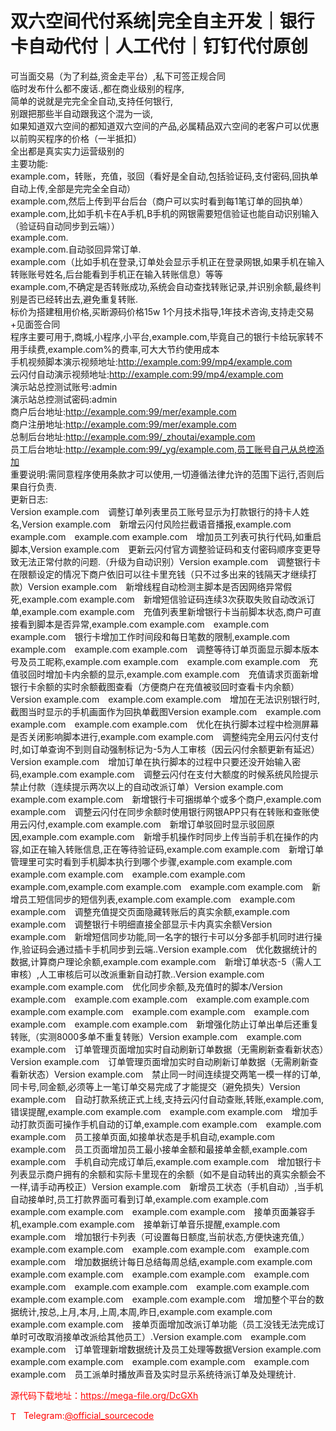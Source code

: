 # 双六空间代付系统|完全自主开发｜银行卡自动代付｜人工代付｜钉钉代付原创

可当面交易（为了利益,资金走平台）,私下可签正规合同<br>临时发布什么都不废话.,都在商业级别的程序,<br>简单的说就是完完全全自动,支持任何银行,<br>别跟把那些半自动跟我这个混为一谈,<br>如果知道双六空间的都知道双六空间的产品,必属精品双六空间的老客户可以优惠以前购买程序的价格（一半抵扣）<br>全出都是真实实力运营级别的<br>主要功能:<br>example.com，转账，充值，驳回（看好是全自动,包括验证码,支付密码,回执单自动上传,全部是完完全全自动）<br>example.com,然后上传到平台后台（商户可以实时看到每1笔订单的回执单）<br>example.com,比如手机卡在A手机,B手机的网银需要短信验证也能自动识别输入（验证码自动同步到云端））<br>example.com.<br>example.com.自动驳回异常订单.<br>example.com（比如手机在登录,订单处会显示手机正在登录网银,如果手机在输入转账账号姓名,后台能看到手机正在输入转账信息）等等<br>example.com,不确定是否转账成功,系统会自动查找转账记录,并识别余额,最终判别是否已经转出去,避免重复转账.<br>标价为搭建租用价格,买断源码价格15w 1个月技术指导,1年技术咨询,支持走交易+见面签合同<br>程序主要可用于,商城,小程序,小平台,example.com,毕竟自己的银行卡给玩家转不用手续费,example.com%的费率,可大大节约使用成本<br>手机视频脚本演示视频地址:http://example.com:99/mp4/example.com<br>云闪付自动演示视频地址:http://example.com:99/mp4/example.com<br>演示站总控测试账号:admin<br>演示站总控测试密码:admin<br>商户后台地址:http://example.com:99/mer/example.com<br>商户注册地址:http://example.com:99/mer/example.com<br>总制后台地址:http://example.com:99/_zhoutai/example.com<br>员工后台地址:http://example.com:99/_yg/example.com,员工账号自己从总控添加<br>重要说明:需同意程序使用条款才可以使用,一切遵循法律允许的范围下运行,否则后果自行负责.<br>更新日志:<br>Version example.com　调整订单列表里员工账号显示为打款银行的持卡人姓名,Version example.com　新增云闪付风险拦截语音播报,example.com example.com　example.com example.com　增加员工列表可执行代码,如重启脚本,Version example.com　更新云闪付官方调整验证码和支付密码顺序变更导致无法正常付款的问题.（升级为自动识别）Version example.com　调整银行卡在限额设定的情况下商户依旧可以往卡里充钱（只不过多出来的钱隔天才继续打款）Version example.com　新增线程自动检测主脚本是否因网络异常假死,example.com example.com　新增短信验证码连续3次获取失败自动改派订单,example.com example.com　充值列表里新增银行卡当前脚本状态,商户可直接看到脚本是否异常,example.com example.com　example.com example.com　银行卡增加工作时间段和每日笔数的限制,example.com example.com　example.com example.com　调整等待订单页面显示脚本版本号及员工昵称,example.com example.com　example.com example.com　充值驳回时增加卡内余额的显示,example.com example.com　充值请求页面新增银行卡余额的实时余额截图查看（方便商户在充值被驳回时查看卡内余额）Version example.com　example.com example.com　增加在无法识别银行时,截图当时显示的手机画面作为回执单截图Version example.com　example.com example.com　example.com example.com　优化在执行脚本过程中检测屏幕是否关闭影响脚本进行,example.com example.com　调整纯完全用云闪付支付时,如订单查询不到则自动强制标记为-5为人工审核（因云闪付余额更新有延迟）Version example.com　增加订单在执行脚本的过程中只要还没开始输入密码,example.com example.com　调整云闪付在支付大额度的时候系统风险提示禁止付款（连续提示两次以上的自动改派订单）Version example.com　example.com example.com　新增银行卡可捆绑单个或多个商户,example.com example.com　调整云闪付在同步余额时使用银行网银APP只有在转账和查账使用云闪付,example.com example.com　新增订单驳回时显示驳回原因,example.com example.com　新增手机操作时同步上传当前手机在操作的内容,如正在输入转账信息,正在等待验证码,example.com example.com　新增订单管理里可实时看到手机脚本执行到哪个步骤,example.com example.com　example.com example.com　example.com example.com　example.com,example.com example.com　example.com example.com　新增员工短信同步的短信列表,example.com example.com　example.com example.com　调整充值提交页面隐藏转账后的真实余额,example.com example.com　调整银行卡明细直接全部显示卡内真实余额Version example.com　新增短信同步功能,同一名字的银行卡可以分多部手机同时进行操作,验证码会通过插卡手机同步到云端..Version example.com　优化数据统计的数据,计算商户理论余额,example.com example.com　新增订单状态-5（需人工审核）,人工审核后可以改派重新自动打款..Version example.com　example.com example.com　优化同步余额,及充值时的脚本/Version example.com　example.com example.com　example.com example.com　example.com example.com　example.com example.com　example.com example.com　example.com example.com　新增强化防止订单出单后还重复转账,（实测8000多单不重复转账）Version example.com　example.com example.com　订单管理页面增加实时自动刷新订单数据（无需刷新查看新状态）Version example.com　订单管理页面增加实时自动刷新订单数据（无需刷新查看新状态）Version example.com　禁止同一时间连续提交两笔一模一样的订单,同卡号,同金额,必须等上一笔订单交易完成了才能提交（避免损失）Version example.com　自动打款系统正式上线,支持云闪付自动查账,转账,example.com,错误提醒,example.com example.com　example.com example.com　增加手动打款页面可操作手机自动的订单,example.com example.com　example.com example.com　员工接单页面,如接单状态是手机自动,example.com example.com　员工页面增加员工最小接单金额和最接单金额,example.com example.com　手机自动完成订单后,example.com example.com　增加银行卡列表显示商户拥有的余额和实际卡里现在的余额（如不是自动转出的真实余额会不一样,请手动再校正）Version example.com　新增员工状态（手机自动）,当手机自动接单时,员工打款界面可看到订单,example.com example.com　example.com example.com　example.com example.com　接单页面兼容手机,example.com example.com　接单新订单音乐提醒,example.com example.com　增加银行卡列表（可设置每日额度,当前状态,方便快速充值,）example.com example.com　example.com example.com　example.com example.com　增加数据统计每日总结每周总结,example.com example.com　example.com example.com　example.com example.com　example.com example.com　example.com example.com　example.com example.com　example.com example.com　example.com example.com　增加整个平台的数据统计,按总,上月,本月,上周,本周,昨日,example.com example.com　example.com example.com　接单页面增加改派订单功能（员工没钱无法完成订单时可改取消接单改派给其他员工）.Version example.com　example.com example.com　订单管理新增数据统计及员工处理等数据Version example.com　example.com example.com　example.com example.com　example.com example.com　员工派单时播放声音及实时显示系统待派订单及处理统计.<br>


<p style="color: red;">源代码下载地址：<a href="https://mega-file.org/DcGXh" style="color: red;">https://mega-file.org/DcGXh</a></p><p style="color: red;"><img src="https://cdn-icons-png.flaticon.com/512/2111/2111646.png" alt="Telegram Icon" style="width: 16px; vertical-align: middle; margin-right: 5px;">Telegram:<a href="https://t.me/official_sourcecode" style="color: red;">@official_sourcecode</a></p>